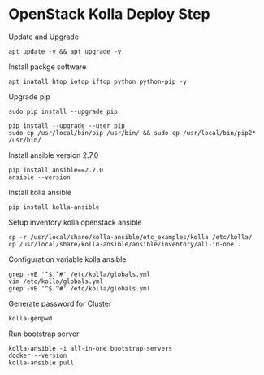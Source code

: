 # OpenStack Kolla Deploy Step

Update and Upgrade
```
apt update -y && apt upgrade -y
```

Install packge software
```
apt inatall htop iotop iftop python python-pip -y
```

Upgrade pip
```
sudo pip install --upgrade pip

pip install --upgrade --user pip
sudo cp /usr/local/bin/pip /usr/bin/ && sudo cp /usr/local/bin/pip2* /usr/bin/
```

Install ansible version 2.7.0
```
pip install ansible==2.7.0
ansible --version
```

Install kolla ansible
```
pip install kolla-ansible
```

Setup inventory kolla openstack ansible
```
cp -r /usr/local/share/kolla-ansible/etc_examples/kolla /etc/kolla/
cp /usr/local/share/kolla-ansible/ansible/inventory/all-in-one .
```

Configuration variable kolla ansible
```
grep -vE '^$|^#' /etc/kolla/globals.yml
vim /etc/kolla/globals.yml
grep -vE '^$|^#' /etc/kolla/globals.yml
```

Generate password for Cluster
```
kolla-genpwd
```

Run bootstrap server
```
kolla-ansible -i all-in-one bootstrap-servers
docker --version
kolla-ansible pull
```